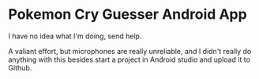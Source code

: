 # Pokemon Cry Guesser Android App
I have no idea what I'm doing, send help.

A valiant effort, but microphones are really unreliable, and I didn't really do anything with this besides start a project in Android studio and upload it to Github.
